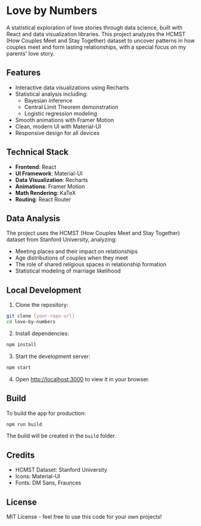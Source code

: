 # Love by Numbers

A statistical exploration of love stories through data science, built with React and data visualization libraries. This project analyzes the HCMST (How Couples Meet and Stay Together) dataset to uncover patterns in how couples meet and form lasting relationships, with a special focus on my parents' love story.

## Features

- Interactive data visualizations using Recharts
- Statistical analysis including:
  - Bayesian inference
  - Central Limit Theorem demonstration
  - Logistic regression modeling
- Smooth animations with Framer Motion
- Clean, modern UI with Material-UI
- Responsive design for all devices

## Technical Stack

- **Frontend**: React
- **UI Framework**: Material-UI
- **Data Visualization**: Recharts
- **Animations**: Framer Motion
- **Math Rendering**: KaTeX
- **Routing**: React Router

## Data Analysis

The project uses the HCMST (How Couples Meet and Stay Together) dataset from Stanford University, analyzing:
- Meeting places and their impact on relationships
- Age distributions of couples when they meet
- The role of shared religious spaces in relationship formation
- Statistical modeling of marriage likelihood

## Local Development

1. Clone the repository:
```bash
git clone [your-repo-url]
cd love-by-numbers
```

2. Install dependencies:
```bash
npm install
```

3. Start the development server:
```bash
npm start
```

4. Open [http://localhost:3000](http://localhost:3000) to view it in your browser.

## Build

To build the app for production:
```bash
npm run build
```

The build will be created in the `build` folder.

## Credits

- HCMST Dataset: Stanford University
- Icons: Material-UI
- Fonts: DM Sans, Fraunces

## License

MIT License - feel free to use this code for your own projects!
